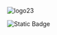 ![logo23](https://github.com/user-attachments/assets/84f23e3b-c08c-4328-97a4-44e7df4f3ae9)

![Static Badge](https://img.shields.io/badge/Manven-v4.0.0-green)



